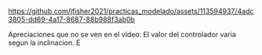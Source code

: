 

https://github.com/jfisher2021/practicas_modelado/assets/113594937/4adc3805-dd69-4a17-8687-88b988f3ab0b

Apreciaciones que no se ven en el video: El valor del controlador varia segun la inclinacion. E
